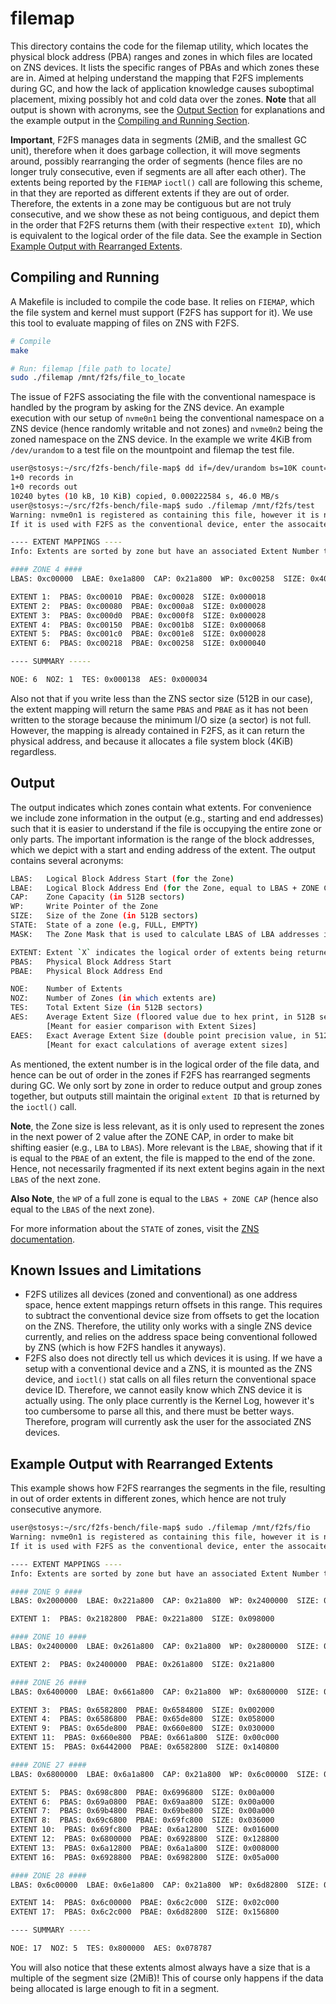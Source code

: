 # filemap

This directory contains the code for the filemap utility, which locates the physical block address (PBA) ranges and zones in which files are located on ZNS devices. It lists the specific ranges of PBAs and which zones these are in. Aimed at helping understand the mapping that F2FS implements during GC, and how the lack of application knowledge causes suboptimal placement, mixing possibly hot and cold data over the zones. **Note** that all output is shown with acronyms, see the [Output Section](https://github.com/nicktehrany/f2fs-bench/tree/master/file-map#output) for explanations and the example output in the [Compiling and Running Section](https://github.com/nicktehrany/f2fs-bench/tree/master/file-map#compiling-and-running).

**Important**, F2FS manages data in segments (2MiB, and the smallest GC unit), therefore when it does garbage collection, it will move segments around, possibly rearranging the order of segments (hence files are no longer truly consecutive, even if segments are all after each other). The extents being reported by the `FIEMAP` `ioctl()` call are following this scheme, in that they are reported as different extents if they are out of order. Therefore, the extents in a zone may be contiguous but are not truly consecutive, and we show these as not being contiguous, and depict them in the order that F2FS returns them (with their respective `extent ID`), which is equivalent to the logical order of the file data. See the example in Section [Example Output with Rearranged Extents](https://github.com/nicktehrany/f2fs-bench/tree/master/file-map#example-output-with-rearranged-extents).

## Compiling and Running

A Makefile is included to compile the code base. It relies on `FIEMAP`, which the file system and kernel must support (F2FS has support for it). We use this tool to evaluate mapping of files on ZNS with F2FS.

```bash
# Compile
make

# Run: filemap [file path to locate]
sudo ./filemap /mnt/f2fs/file_to_locate
```

The issue of F2FS associating the file with the conventional namespace is handled by the program by asking for the ZNS device. An example execution with our setup of `nvme0n1` being the conventional namespace on a ZNS device (hence randomly writable and not zones) and `nvme0n2` being the zoned namespace on the ZNS device. In the example we write 4KiB from `/dev/urandom` to a test file on the mountpoint and filemap the test file.

```bash
user@stosys:~/src/f2fs-bench/file-map$ dd if=/dev/urandom bs=10K count=1 >> /mnt/f2fs/test
1+0 records in
1+0 records out
10240 bytes (10 kB, 10 KiB) copied, 0.000222584 s, 46.0 MB/s
user@stosys:~/src/f2fs-bench/file-map$ sudo ./filemap /mnt/f2fs/test
Warning: nvme0n1 is registered as containing this file, however it is not a ZNS.
If it is used with F2FS as the conventional device, enter the assocaited ZNS device name: nvme0n2

---- EXTENT MAPPINGS ----
Info: Extents are sorted by zone but have an associated Extent Number to indicate the logical order of file data.

#### ZONE 4 ####
LBAS: 0xc00000  LBAE: 0xe1a800  CAP: 0x21a800  WP: 0xc00258  SIZE: 0x400000  STATE: 0x20  MASK: 0xffc00000

EXTENT 1:  PBAS: 0xc00010  PBAE: 0xc00028  SIZE: 0x000018
EXTENT 2:  PBAS: 0xc00080  PBAE: 0xc000a8  SIZE: 0x000028
EXTENT 3:  PBAS: 0xc000d0  PBAE: 0xc000f8  SIZE: 0x000028
EXTENT 4:  PBAS: 0xc00150  PBAE: 0xc001b8  SIZE: 0x000068
EXTENT 5:  PBAS: 0xc001c0  PBAE: 0xc001e8  SIZE: 0x000028
EXTENT 6:  PBAS: 0xc00218  PBAE: 0xc00258  SIZE: 0x000040

---- SUMMARY -----

NOE: 6  NOZ: 1  TES: 0x000138  AES: 0x000034
```

Also not that if you write less than the ZNS sector size (512B in our case), the extent mapping will return the same `PBAS` and `PBAE` as it has not been written to the storage because the minimum I/O size (a sector) is not full. However, the mapping is already contained in F2FS, as it can return the physical address, and because it allocates a file system block (4KiB) regardless.

## Output

The output indicates which zones contain what extents. For convenience we include zone information in the output (e.g., starting and end addresses) such that it is easier to understand if the file is occupying the entire zone or only parts. The important information is the range of the block addresses, which we depict with a start and ending address of the extent. The output contains several acronyms:

```bash
LBAS:   Logical Block Address Start (for the Zone)
LBAE:   Logical Block Address End (for the Zone, equal to LBAS + ZONE CAP)
CAP:    Zone Capacity (in 512B sectors)
WP:     Write Pointer of the Zone
SIZE:   Size of the Zone (in 512B sectors)
STATE:  State of a zone (e.g, FULL, EMPTY)
MASK:   The Zone Mask that is used to calculate LBAS of LBA addresses in a zone

EXTENT: Extent `X` indicates the logical order of extents being returned by ioctl()
PBAS:   Physical Block Address Start
PBAE:   Physical Block Address End 

NOE:    Number of Extents
NOZ:    Number of Zones (in which extents are)
TES:    Total Extent Size (in 512B sectors)
AES:    Average Extent Size (floored value due to hex print, in 512B sectors)
        [Meant for easier comparison with Extent Sizes]
EAES:   Exact Average Extent Size (double point precision value, in 512B sectors)
        [Meant for exact calculations of average extent sizes]
```

As mentioned, the extent number is in the logical order of the file data, and hence can be out of order in the zones if F2FS has rearranged segments during GC. We only sort by zone in order to reduce output and group zones together, but outputs still maintain the original `extent ID` that is returned by the `ioctl()` call.

**Note**, the Zone size is less relevant, as it is only used to represent the zones in the next power of 2 value after the ZONE CAP, in order to make bit shifting easier (e.g., `LBA` to `LBAS`). More relevant is the `LBAE`, showing that if it is equal to the `PBAE` of an extent, the file is mapped to the end of the zone. Hence, not necessarily fragmented if its next extent begins again in the next `LBAS` of the next zone. 

**Also Note**, the `WP` of a full zone is equal to the `LBAS + ZONE CAP` (hence also equal to the `LBAS` of the next zone).

For more information about the `STATE` of zones, visit the [ZNS documentation](https://zonedstorage.io/docs/linux/zbd-api#zone-condition).

## Known Issues and Limitations

- F2FS utilizes all devices (zoned and conventional) as one address space, hence extent mappings return offsets in this range. This requires to subtract the conventional device size from offsets to get the location on the ZNS. Therefore, the utility only works with a single ZNS device currently, and relies on the address space being conventional followed by ZNS (which is how F2FS handles it anyways). 
- F2FS also does not directly tell us which devices it is using. If we have a setup with a conventional device and a ZNS, it is mounted as the ZNS device, and `ioctl()` stat calls on all files return the conventional space device ID. Therefore, we cannot easily know which ZNS device it is actually using. The only place currently is the Kernel Log, however it's too cumbersome to parse all this, and there must be better ways. Therefore, program will currently ask the user for the associated ZNS devices.

## Example Output with Rearranged Extents

This example shows how F2FS rearranges the segments in the file, resulting in out of order extents in different zones, which hence are not truly consecutive anymore.

```bash
user@stosys:~/src/f2fs-bench/file-map$ sudo ./filemap /mnt/f2fs/fio
Warning: nvme0n1 is registered as containing this file, however it is not a ZNS.
If it is used with F2FS as the conventional device, enter the assocaited ZNS device name: nvme0n2

---- EXTENT MAPPINGS ----
Info: Extents are sorted by zone but have an associated Extent Number to indicate the logical order of file data.

#### ZONE 9 ####
LBAS: 0x2000000  LBAE: 0x221a800  CAP: 0x21a800  WP: 0x2400000  SIZE: 0x400000  STATE: 0xe0  MASK: 0xffc00000

EXTENT 1:  PBAS: 0x2182800  PBAE: 0x221a800  SIZE: 0x098000

#### ZONE 10 ####
LBAS: 0x2400000  LBAE: 0x261a800  CAP: 0x21a800  WP: 0x2800000  SIZE: 0x400000  STATE: 0xe0  MASK: 0xffc00000

EXTENT 2:  PBAS: 0x2400000  PBAE: 0x261a800  SIZE: 0x21a800

#### ZONE 26 ####
LBAS: 0x6400000  LBAE: 0x661a800  CAP: 0x21a800  WP: 0x6800000  SIZE: 0x400000  STATE: 0xe0  MASK: 0xffc00000

EXTENT 3:  PBAS: 0x6582800  PBAE: 0x6584800  SIZE: 0x002000
EXTENT 4:  PBAS: 0x6586800  PBAE: 0x65de800  SIZE: 0x058000
EXTENT 9:  PBAS: 0x65de800  PBAE: 0x660e800  SIZE: 0x030000
EXTENT 11:  PBAS: 0x660e800  PBAE: 0x661a800  SIZE: 0x00c000
EXTENT 15:  PBAS: 0x6442000  PBAE: 0x6582800  SIZE: 0x140800

#### ZONE 27 ####
LBAS: 0x6800000  LBAE: 0x6a1a800  CAP: 0x21a800  WP: 0x6c00000  SIZE: 0x400000  STATE: 0xe0  MASK: 0xffc00000

EXTENT 5:  PBAS: 0x698c800  PBAE: 0x6996800  SIZE: 0x00a000
EXTENT 6:  PBAS: 0x69a0800  PBAE: 0x69aa800  SIZE: 0x00a000
EXTENT 7:  PBAS: 0x69b4800  PBAE: 0x69be800  SIZE: 0x00a000
EXTENT 8:  PBAS: 0x69c6800  PBAE: 0x69fc800  SIZE: 0x036000
EXTENT 10:  PBAS: 0x69fc800  PBAE: 0x6a12800  SIZE: 0x016000
EXTENT 12:  PBAS: 0x6800000  PBAE: 0x6928800  SIZE: 0x128800
EXTENT 13:  PBAS: 0x6a12800  PBAE: 0x6a1a800  SIZE: 0x008000
EXTENT 16:  PBAS: 0x6928800  PBAE: 0x6982800  SIZE: 0x05a000

#### ZONE 28 ####
LBAS: 0x6c00000  LBAE: 0x6e1a800  CAP: 0x21a800  WP: 0x6d82800  SIZE: 0x400000  STATE: 0x20  MASK: 0xffc00000

EXTENT 14:  PBAS: 0x6c00000  PBAE: 0x6c2c000  SIZE: 0x02c000
EXTENT 17:  PBAS: 0x6c2c000  PBAE: 0x6d82800  SIZE: 0x156800

---- SUMMARY -----

NOE: 17  NOZ: 5  TES: 0x800000  AES: 0x078787
```

You will also notice that these extents almost always have a size that is a multiple of the segment size (2MiB)! This of course only happens if the data being allocated is large enough to fit in a segment.
